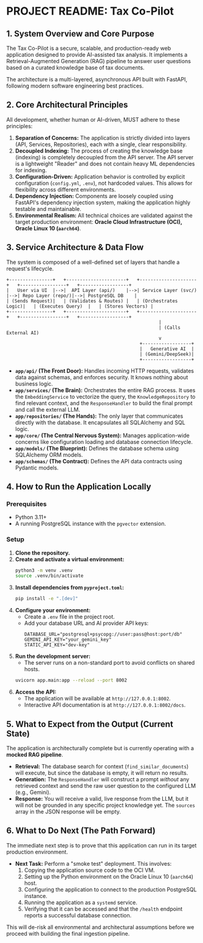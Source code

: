 # PROJECT README: Tax Co-Pilot

<!-- Version: 1.0 -->
<!-- This document is the canonical source of truth for the Tax Co-Pilot application. -->
<!-- It serves as a guide for human developers and a foundational context for AI assistants. -->

## 1. System Overview and Core Purpose

The Tax Co-Pilot is a secure, scalable, and production-ready web application designed to provide AI-assisted tax analysis. It implements a Retrieval-Augmented Generation (RAG) pipeline to answer user questions based on a curated knowledge base of tax documents.

The architecture is a multi-layered, asynchronous API built with FastAPI, following modern software engineering best practices.

## 2. Core Architectural Principles

All development, whether human or AI-driven, MUST adhere to these principles:

1.  **Separation of Concerns:** The application is strictly divided into layers (API, Services, Repositories), each with a single, clear responsibility.
2.  **Decoupled Indexing:** The process of creating the knowledge base (indexing) is completely decoupled from the API server. The API server is a lightweight "Reader" and does not contain heavy ML dependencies for indexing.
3.  **Configuration-Driven:** Application behavior is controlled by explicit configuration (`config.yml`, `.env`), not hardcoded values. This allows for flexibility across different environments.
4.  **Dependency Injection:** Components are loosely coupled using FastAPI's dependency injection system, making the application highly testable and maintainable.
5.  **Environmental Realism:** All technical choices are validated against the target production environment: **Oracle Cloud Infrastructure (OCI), Oracle Linux 10 (`aarch64`)**.

## 3. Service Architecture & Data Flow

The system is composed of a well-defined set of layers that handle a request's lifecycle.

```
+----------------+   +----------------------+   +---------------------+   +-----------------+   +------------------+
|   User via UI  |-->|  API Layer (api/)    |-->| Service Layer (svc/) |-->| Repo Layer (repo/)|-->| PostgreSQL DB    |
| (Sends Request)|   | (Validates & Routes) |   | (Orchestrates Logic)|   | (Executes Query)  |   | (Stores Vectors) |
+----------------+   +----------------------+   +---------------------+   +-----------------+   +------------------+
                                                        |
                                                        | (Calls External AI)
                                                        v
                                                 +------------------+
                                                 |   Generative AI  |
                                                 | (Gemini/DeepSeek)|
                                                 +------------------+
```

-   **`app/api/` (The Front Door):** Handles incoming HTTP requests, validates data against schemas, and enforces security. It knows nothing about business logic.
-   **`app/services/` (The Brain):** Orchestrates the entire RAG process. It uses the `EmbeddingService` to vectorize the query, the `KnowledgeRepository` to find relevant context, and the `ResponseHandler` to build the final prompt and call the external LLM.
-   **`app/repositories/` (The Hands):** The only layer that communicates directly with the database. It encapsulates all SQLAlchemy and SQL logic.
-   **`app/core/` (The Central Nervous System):** Manages application-wide concerns like configuration loading and database connection lifecycle.
-   **`app/models/` (The Blueprint):** Defines the database schema using SQLAlchemy ORM models.
-   **`app/schemas/` (The Contract):** Defines the API data contracts using Pydantic models.

## 4. How to Run the Application Locally

### Prerequisites
- Python 3.11+
- A running PostgreSQL instance with the `pgvector` extension.

### Setup
1.  **Clone the repository.**
2.  **Create and activate a virtual environment:**
    ```bash
    python3 -m venv .venv
    source .venv/bin/activate
    ```
3.  **Install dependencies from `pyproject.toml`:**
    ```bash
    pip install -e ".[dev]"
    ```
4.  **Configure your environment:**
    - Create a `.env` file in the project root.
    - Add your database URL and AI provider API keys:
      ```env
      DATABASE_URL="postgresql+psycopg://user:pass@host:port/db"
      GEMINI_API_KEY="your_gemini_key"
      STATIC_API_KEY="dev-key"
      ```
5.  **Run the development server:**
    - The server runs on a non-standard port to avoid conflicts on shared hosts.
    ```bash
    uvicorn app.main:app --reload --port 8002
    ```
6.  **Access the API:**
    - The application will be available at `http://127.0.0.1:8002`.
    - Interactive API documentation is at `http://127.0.0.1:8002/docs`.

## 5. What to Expect from the Output (Current State)

The application is architecturally complete but is currently operating with a **mocked RAG pipeline**.

-   **Retrieval:** The database search for context (`find_similar_documents`) will execute, but since the database is empty, it will return no results.
-   **Generation:** The `ResponseHandler` will construct a prompt *without* any retrieved context and send the raw user question to the configured LLM (e.g., Gemini).
-   **Response:** You will receive a valid, live response from the LLM, but it will not be grounded in any specific project knowledge yet. The `sources` array in the JSON response will be empty.

## 6. What to Do Next (The Path Forward)

The immediate next step is to prove that this application can run in its target production environment.

-   **Next Task:** Perform a "smoke test" deployment. This involves:
    1.  Copying the application source code to the OCI VM.
    2.  Setting up the Python environment on the Oracle Linux 10 (`aarch64`) host.
    3.  Configuring the application to connect to the production PostgreSQL instance.
    4.  Running the application as a `systemd` service.
    5.  Verifying that it can be accessed and that the `/health` endpoint reports a successful database connection.

This will de-risk all environmental and architectural assumptions before we proceed with building the final ingestion pipeline.
